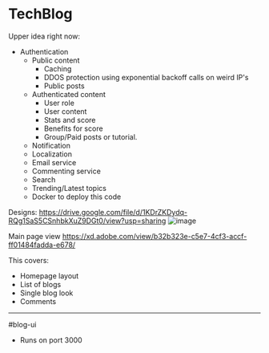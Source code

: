 # TechBlog

Upper idea right now:

- Authentication
  - Public content
    - Caching
    - DDOS protection using exponential backoff calls on weird IP's
    - Public posts
  - Authenticated content
    - User role
    - User content
    - Stats and score
    - Benefits for score
    - Group/Paid posts or tutorial.
  - Notification
  - Localization
  - Email service
  - Commenting service
  - Search
  - Trending/Latest topics
  - Docker to deploy this code
  
 
Designs: https://drive.google.com/file/d/1KDrZKDydq-RQg1SaS5CSnhbkXuZ9DGt0/view?usp=sharing
![image](https://user-images.githubusercontent.com/20709166/92312252-9f23f980-efdc-11ea-8f14-25e09a284f2a.png)

Main page view https://xd.adobe.com/view/b32b323e-c5e7-4cf3-accf-ff01484fadda-e678/

This covers:
- Homepage layout
- List of blogs
- Single blog look
- Comments

-----------------------------------------------------------------------------------------------------------------

#blog-ui
- Runs on port 3000
